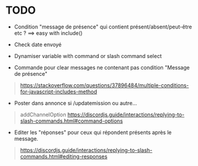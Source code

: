 TODO
====

- Condition "message de présence" qui contient présent/absent/peut-être etc ? ==> easy with include()
- Check date envoyé
- Dynamiser variable with command or slash command select

- Commande pour clear messages ne contenant pas condition "Message de présence"
> https://stackoverflow.com/questions/37896484/multiple-conditions-for-javascript-includes-method



- Poster dans annonce si /updatemission ou autre...
> addChannelOption
>https://discordjs.guide/interactions/replying-to-slash-commands.html#command-options

- Editer les "réponses" pour ceux qui répondent présents après le message.
> https://discordjs.guide/interactions/replying-to-slash-commands.html#editing-responses


